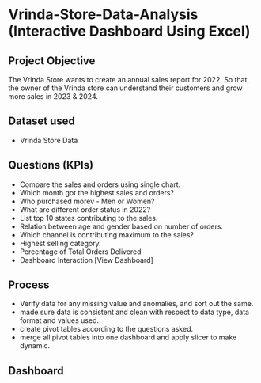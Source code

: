 # Vrinda-Store-Data-Analysis (Interactive Dashboard Using Excel)

## Project Objective

The Vrinda Store wants to create an annual sales report for 2022. So that, the owner of the Vrinda store can understand their customers and grow more sales in 2023 & 2024.

## Dataset used
- Vrinda Store Data
## Questions (KPIs)

- Compare the sales and orders using single chart.
- Which month got the highest sales and orders?
- Who purchased morev - Men or Women?
- What are different order status in 2022?
- List top 10 states contributing to the sales.
- Relation between age and gender based on number of orders.
- Which channel is contributing maximum to the sales?
- Highest selling category.
- Percentage of Total Orders Delivered
- Dashboard Interaction [View Dashboard]

## Process

- Verify data for any missing value and anomalies, and sort out the same.
- made sure data is consistent and clean with respect to data type, data format and values used.
- create pivot tables according to the questions asked.
- merge all pivot tables into one dashboard and apply slicer to make dynamic.

## Dashboard


